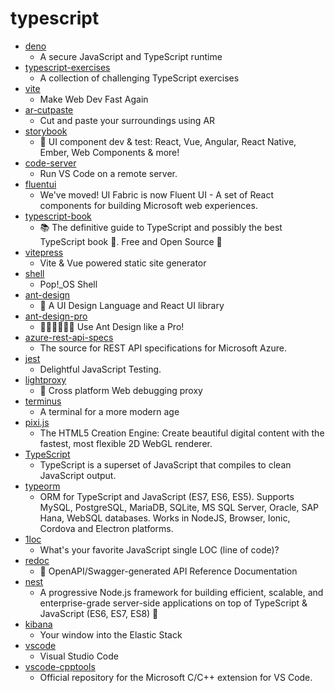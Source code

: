 # typescript
- [deno](https://github.com/denoland/deno)
  - A secure JavaScript and TypeScript runtime
- [typescript-exercises](https://github.com/mdevils/typescript-exercises)
  - A collection of challenging TypeScript exercises
- [vite](https://github.com/vuejs/vite)
  - Make Web Dev Fast Again
- [ar-cutpaste](https://github.com/cyrildiagne/ar-cutpaste)
  - Cut and paste your surroundings using AR
- [storybook](https://github.com/storybookjs/storybook)
  - 📓 UI component dev & test: React, Vue, Angular, React Native, Ember, Web Components & more!
- [code-server](https://github.com/cdr/code-server)
  - Run VS Code on a remote server.
- [fluentui](https://github.com/microsoft/fluentui)
  - We've moved! UI Fabric is now Fluent UI - A set of React components for building Microsoft web experiences.
- [typescript-book](https://github.com/basarat/typescript-book)
  - 📚 The definitive guide to TypeScript and possibly the best TypeScript book 📖. Free and Open Source 🌹
- [vitepress](https://github.com/vuejs/vitepress)
  - Vite & Vue powered static site generator
- [shell](https://github.com/pop-os/shell)
  - Pop!_OS Shell
- [ant-design](https://github.com/ant-design/ant-design)
  - 🌈 A UI Design Language and React UI library
- [ant-design-pro](https://github.com/ant-design/ant-design-pro)
  - 👨🏻‍💻👩🏻‍💻 Use Ant Design like a Pro!
- [azure-rest-api-specs](https://github.com/Azure/azure-rest-api-specs)
  - The source for REST API specifications for Microsoft Azure.
- [jest](https://github.com/facebook/jest)
  - Delightful JavaScript Testing.
- [lightproxy](https://github.com/alibaba/lightproxy)
  - 💎 Cross platform Web debugging proxy
- [terminus](https://github.com/Eugeny/terminus)
  - A terminal for a more modern age
- [pixi.js](https://github.com/pixijs/pixi.js)
  - The HTML5 Creation Engine: Create beautiful digital content with the fastest, most flexible 2D WebGL renderer.
- [TypeScript](https://github.com/microsoft/TypeScript)
  - TypeScript is a superset of JavaScript that compiles to clean JavaScript output.
- [typeorm](https://github.com/typeorm/typeorm)
  - ORM for TypeScript and JavaScript (ES7, ES6, ES5). Supports MySQL, PostgreSQL, MariaDB, SQLite, MS SQL Server, Oracle, SAP Hana, WebSQL databases. Works in NodeJS, Browser, Ionic, Cordova and Electron platforms.
- [1loc](https://github.com/phuoc-ng/1loc)
  - What's your favorite JavaScript single LOC (line of code)?
- [redoc](https://github.com/Redocly/redoc)
  - 📘 OpenAPI/Swagger-generated API Reference Documentation
- [nest](https://github.com/nestjs/nest)
  - A progressive Node.js framework for building efficient, scalable, and enterprise-grade server-side applications on top of TypeScript & JavaScript (ES6, ES7, ES8) 🚀
- [kibana](https://github.com/elastic/kibana)
  - Your window into the Elastic Stack
- [vscode](https://github.com/microsoft/vscode)
  - Visual Studio Code
- [vscode-cpptools](https://github.com/microsoft/vscode-cpptools)
  - Official repository for the Microsoft C/C++ extension for VS Code.
